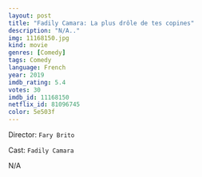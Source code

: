 ```yaml
---
layout: post
title: "Fadily Camara: La plus drôle de tes copines"
description: "N/A.."
img: 11168150.jpg
kind: movie
genres: [Comedy]
tags: Comedy 
language: French
year: 2019
imdb_rating: 5.4
votes: 30
imdb_id: 11168150
netflix_id: 81096745
color: 5e503f
---
```

Director: `Fary Brito`  

Cast: `Fadily Camara` 

N/A
